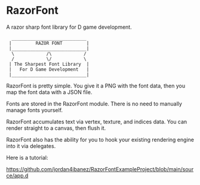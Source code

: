 # RazorFont
 A razor sharp font library for D game development.

```
  ____________________________
 |         RAZOR FONT         |
 |____________________________|
  \            /\            /
  /            \/            \
 | The Sharpest Font Library  |
 |   For D Game Development   |
 |____________________________|
 ```

RazorFont is pretty simple. You give it a PNG with the font data, then you map the font data with a JSON file.

Fonts are stored in the RazorFont module. There is no need to manually manage fonts yourself.

RazorFont accumulates text via vertex, texture, and indices data. You can render straight to a canvas, then flush it.

RazorFont also has the ability for you to hook your existing rendering engine into it via delegates.

Here is a tutorial:

https://github.com/jordan4ibanez/RazorFontExampleProject/blob/main/source/app.d